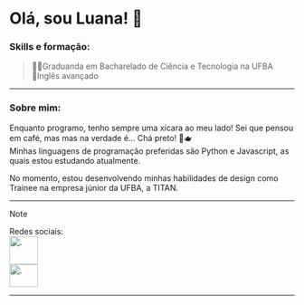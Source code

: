 # Olá, sou Luana! 🌙

### Skills e formação:

> 🧑‍🎓Graduanda em Bacharelado de Ciência e Tecnologia na UFBA  
> 💬Inglês avançado


---
### Sobre mim:
 Enquanto programo, tenho sempre uma xícara ao meu lado! Sei que pensou em café, mas mas na verdade é... Chá preto! 🍵🫖  
Minhas linguagens de programação preferidas são Python e Javascript, as quais estou estudando atualmente.

 No momento, estou desenvolvendo minhas habilidades de design como Trainee na empresa júnior da UFBA, a TITAN.

---
> [!NOTE]
> Redes sociais:  
> <a href="https://www.linkedin.com/in/luana-correia-pinto/"  target="_blank" rel="noreferrer"> <img src="https://img.icons8.com/color/48/000000/linkedin-circled.png" alt="." title="linkedin" width="50" height="50" /></a>  
> <a href="https://www.instagram.com/luh_barb.ie_/"  target="_blank" rel="noreferrer"> <img src="https://raw.githubusercontent.com/danielcranney/readme-generator/main/public/icons/socials/instagram.svg" alt="." title="Instagram" width="50" height="40" /></a>
> 
---
